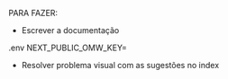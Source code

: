 

PARA FAZER:

- Escrever a documentação

.env
NEXT_PUBLIC_OMW_KEY=

- Resolver problema visual com as sugestões no index